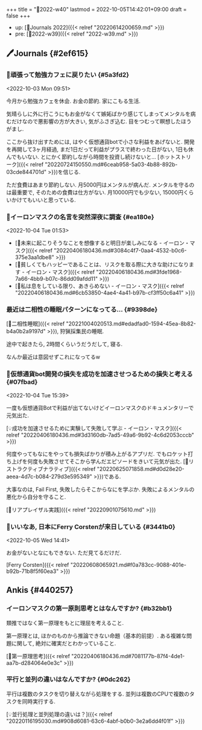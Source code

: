 +++
title = "📓2022-w40"
lastmod = 2022-10-05T14:42:01+09:00
draft = false
+++

-   up: [📅Journals 2022]({{< relref "20220614200659.md" >}})
-   pre: [📓2022-w39]({{< relref "2022-w39.md" >}})


## 🖊Journals {#2ef615}


### 💭頑張って勉強カフェに戻りたい {#5a3fd2}

<span class="timestamp-wrapper"><span class="timestamp">&lt;2022-10-03 Mon 09:51&gt;</span></span>

今月から勉強カフェを休会. お金の節約. 家にこもる生活.

気晴らしに外に行こうにもお金がなくて嫉妬ばかり感じてしまってメンタルを病むだけなので悪影響の方が大きい, 気がふさぎ込む. 目をつむって瞑想したほうがまし.

ここから抜け出すためには, はやく仮想通貨botで小さな利益をあげないと. 開発を再開して3ヶ月経過, まだ1日だって利益がプラスで終わった日がない, 1日も休んでもいない. とにかく節約しながら時間を投資し続けないと... [ホットストリーク]({{< relref "20220724150550.md#6ceab958-5a03-4b88-892b-03cde844701d" >}})を信じる.

ただ食費はあまり節約しない. 月5000円はメンタルが病んだ. メンタルを守るのは最重要で, そのための食費は仕方がない. 月10000円でも少ない, 15000円くらいかけてもいいと思っている.


### 💭イーロンマスクの名言を突然深夜に調査 {#ea180e}

<span class="timestamp-wrapper"><span class="timestamp">&lt;2022-10-04 Tue 01:53&gt;</span></span>

-   [📜未来に起こりそうなことを想像すると明日が楽しみになる - イーロン・マスク]({{< relref "20220406180436.md#3084c4f7-0aa4-4532-b0c6-375e3aa1dbe8" >}})
-   [📜貧しくてもハッピーであることは、リスクを取る際に大きな助けになります - イーロン・マスク]({{< relref "20220406180436.md#3fde1968-7a66-4bb9-b07c-86dd09afdd11" >}})
-   [📜私は息をしている限り、あきらめない - イーロン・マスク]({{< relref "20220406180436.md#6cb53850-4ae4-4a41-b97b-cf3ff50c6a41" >}})


### 最近は二相性の睡眠パターンになってる... {#9398de}

[📝二相性睡眠]({{< relref "20221004020513.md#edadfad0-1594-45ea-8b82-b4a0b2a9197d" >}}), 狩猟採集民の睡眠.

途中で起きたら, 2時間くらいうだうだして, 寝る.

なんか最近は意図せずこれになってるw


### 💭仮想通貨bot開発の損失を成功を加速させつるための損失と考える {#07fbad}

<span class="timestamp-wrapper"><span class="timestamp">&lt;2022-10-04 Tue 15:39&gt;</span></span>

一度も仮想通貨Botで利益が出てないけどイーロンマスクのドキュメンタリーで元気出た.

[💡成功を加速させるために実験して失敗して学ぶ - イーロン・マスク]({{< relref "20220406180436.md#3d3160db-7ad5-49a6-9b92-4c6d2053cccb" >}})

何度やってもなにをやっても損失ばかりが積み上がるアプリだ. でもロケット打ち上げを何度も失敗させてそこから学んだエピソードをきいて元気が出た. [📝リストラクティブナラティブ]({{< relref "20220625071858.md#d0d28e20-aeea-4d7c-b084-279d3e595349" >}})である.

大事なのは, Fail First, 失敗したらそこからなにを学ぶか. 失敗によるメンタルの悪化から自分を守ること.

[💪リアプレイザル実践]({{< relref "20220901075610.md" >}})


### 💭いいなあ, 日本にFerry Corstenが来日している {#3441b0}

<span class="timestamp-wrapper"><span class="timestamp">&lt;2022-10-05 Wed 14:41&gt;</span></span>

お金がないとなにもできない. ただ見てるだけだ.

[Ferry Corsten]({{< relref "20220608065921.md#f0a783cc-9088-401e-b92b-71b8f5f60ea3" >}})


## Ankis {#440257}


### イーロンマスクの第一原則思考とはなんですか? {#b32bb1}

類推ではなく第一原理をもとに理屈を考えること.

第一原理とは, ほかのものから推論できない命題（基本的前提）. ある複雑な問題に関して, 絶対に確実だとわかっていること.

[📝第一原理思考]({{< relref "20220406180436.md#7081177b-87f4-4de1-aa7b-d284064e0e3c" >}})


### 平行と並列の違いはなんですか? {#0dc262}

平行は複数のタスクを切り替えながら処理をする. 並列は複数のCPUで複数のタスクを同時実行する.

[💡並行処理と並列処理の違いは？]({{< relref "20220116195030.md#908d6081-63c6-4abf-b0b0-3e2a6dd4f01f" >}})
